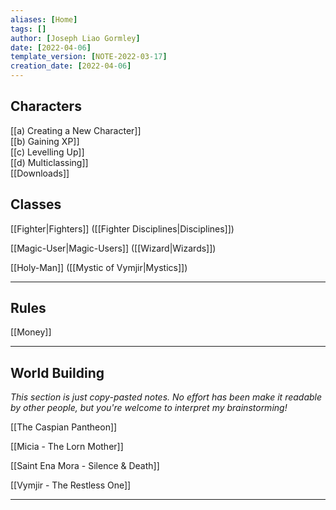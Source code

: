 ```yaml
---
aliases: [Home]
tags: []
author: [Joseph Liao Gormley]
date: [2022-04-06]
template_version: [NOTE-2022-03-17]
creation_date: [2022-04-06]
---
```

## Characters
[[a) Creating a New Character]]<br>[[b) Gaining XP]]<br>[[c) Levelling Up]]<br>[[d) Multiclassing]]<br>[[Downloads]]

## Classes
[[Fighter|Fighters]] ([[Fighter Disciplines|Disciplines]])
<!-- Mystic, Gish, Thief, Face/Bard -->

[[Magic-User|Magic-Users]] ([[Wizard|Wizards]])

[[Holy-Man]] ([[Mystic of Vymjir|Mystics]])
<br>

___
## Rules
[[Money]]
<br>

___
## World Building
*This section is just copy-pasted notes. No effort has been make it readable by other people, but you're welcome to interpret my brainstorming!*

[[The Caspian Pantheon]]

[[Micia - The Lorn Mother]]

[[Saint Ena Mora - Silence & Death]]

[[Vymjir - The Restless One]]

---

